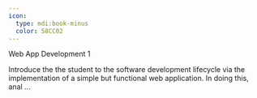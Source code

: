 ```yaml
---
icon:
  type: mdi:book-minus
  color: 58CC02
---
```

Web App Development 1

Introduce the the student to the software development lifecycle via the implementation of a simple but functional web application. In doing this, anal ... 

